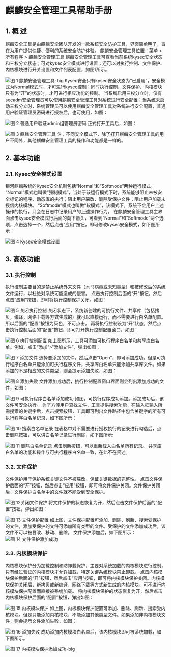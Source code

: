 #   麒麟安全管理工具帮助手册


## 1. 概 述
麒麟安全工具是由麒麟安全团队开发的一款系统安全防护工具，界面简单明了，旨在为用户提供快捷、便利的系统安全防护体验。
麒麟安全管理工具位置：菜单 > 所有程序 > 麒麟安全管理工具
麒麟安全管理工具可查看当前系统kysec安全状态和三权分立状态；可对kysec安全模式进行设置；还可以对执行控制、文件保护、内核模块进行开关设置和文件列表配置，如图1所示。

![图 1 麒麟安全管理工具-big](image/1.png)
Kysec安全只有kysec安全状态为“已启用”，安全模式为Normal模式时，才可进行kysec控制；同时执行控制、文件保护、内核模块只有为“开”的状态时，才可进行相应功能的控制。
当系统启用三权分立时，仅有secadm安全管理员可以使用麒麟安全管理工具对系统进行安全配置；当系统未启动三权分立时，系统管理员可以使用麒麟安全管理工具对系统进行安全配置，普通用户验证管理员密码进行授权后，也可使用，如图：

![图 2 普通用户验证admin组管理员密码](image/2.png)
正式打开工具后，如图：

![图 3 麒麟安全管理工具](image/3.png)
注：不同安全模式下，除了打开麒麟安全管理工具的用户不同外，其他麒麟安全管理工具的操作和功能都是一样的。
## 2. 基本功能
### 2.1. Kysec安全模式设置
银河麒麟系统的Kysec安全机制包括“Normal”和“Softmode”两种运行模式。
“Normal”模式也叫做“强制模式”，当处于该运行模式下时，系统能够阻止未被安全标记的程序、动态库的执行；阻止用户篡改、删除受保护文件；阻止用户加载未授信内核模块。
“Softmode”模式也叫做“软模式”，该模式下，系统不会用户上述操作的执行，只会在日志中记录用户的上述操作行为。
在麒麟安全管理工具主界面点击kysec安全模式行后面的向下箭头，可看到“Normal”和“Softmode”两个选项，点击选择一个，然后点击“应用”按钮，即可修改kysec安全模式，如下图所示：

![图 4 Kysec安全模式设置](image/4.png)
## 3. 高级功能
### 3.1. 执行控制
执行控制主要目的是禁止系统外来文件（木马病毒或未知类型）和被修改后的系统文件运行，以杜绝对系统可能造成的侵害。
点击执行控制后面的“开”按钮，然后点击“应用”按钮，即可将执行控制保护关闭。如图：

![图 5 关闭执行控制](image/5.png)
关闭状态下，系统新创建的可执行文件、共享库（包括拷贝，编译，网络下载等方式生成的）就可以直接运行，而不需要进行白名单配置。所以后面的“配置”按钮为灰色，不可点击。
再将执行控制设为“开”状态，然后点击执行控制后面的“配置”按钮，即可打开执行控制配置窗口，如图：

![图 6 执行控制配置](image/6.png)
如上图所示，工具可添加可执行程序白名单和共享库白名单。例如，点击“添加”>“添加文件”，弹出如图：

![图 7 添加文件](image/7.png)
选择要添加的文件，然后点击“Open”，即可添加成功。但是可执行程序白名单只能添加可执行程序文件，共享库白名单只能添加共享库文件。如果添加的不是相应的文件类型，则会提示添加失败，如图：

![图 8 添加失败](image/8.png)
文件添加成功后，执行控制配置窗口界面则会列出添加成功的文件，如图：

![图 9 可执行程序白名单添加成功](image/9.png)
如图，可执行程序成功添加。添加成功后，该文件可安全执行。
为了方便用户查找文件，工具提供搜索功能，在输入框输入所需搜索的关键字后，点击搜索按钮，工具即可列出文件路径中包含关键字的所有可执行程序白名单记录，如下图所示：

![图 10 搜索白名单记录](image/10.png)
在表格中对不需要进行授权执行的记录进行勾选后，点击删除按钮，可以讲白名单记录进行删除，如下图所示:

![图 11 删除白名单记录](image/11.png)
点击刷新按钮，可以重新载入白名单所有记录。
共享库白名单的功能和操作与可执行程序白名单一致，在此不在赘述。
### 3.2. 文件保护
文件保护用于保护系统关键文件不被篡改，保证关键数据的完整性。
点击文件保护后面的“开”按钮，然后点击“应用”按钮，即可将文件保护关闭。文件保护关闭后，文件保护白名单中的文件就不能受到安全保护。

![图 12关闭文件保护](image/12.png)
将文件保护的状态恢复为开，然后点击文件保护后面的“配置”按钮，弹出如图：

![图 13 文件保护配置](image/13.png)
如上图，文件保护配置可添加、删除、刷新、搜索受保护的文件，添加受保护的文件可添加所有类型的文件。受保护的文件添加成功后，该文件不可以被篡改、移动、删除。
文件保护添加后，如下图所示：
![图 14 文件保护添加成功](image/14.png)
### 3.3. 内核模块保护
内核模块保护分为加载控制和防卸载保护，主要对系统加载的内核模块进行控制，只有经过验证的内核模块才允许加载，特定关键系统模块禁止卸载。
点击内核模块保护后面的“开”按钮，然后点击“应用”按钮，即可将内核模块保护关闭。内核模块保护关闭后，新拷贝或新编译，网络下载等方式新生成的内核模块，可不进行内核模块保护配置而直接被系统加载。
将内核模块保护的状态恢复为开，然后点击内核模块保护后面的“配置”按钮，弹出如图：

![图 15 内核模块保护](image/15.png)
如上图，内核模块保护配置可添加、删除、刷新、搜索受内核模块。但是只能添加内核模块，不能添加其他类型文件。如果添加非内核模块文件，则会提示文件添加失败，如图：

![图 16 添加失败](image/16.png)
成功添加内核模块白名单后，该内核模块即可被系统加载，如下图所示。

![图 17 内核模块保护添加成功-big](image/17.png)
